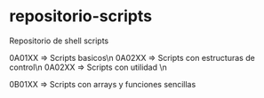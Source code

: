 # repositorio-scripts
Repositorio de shell scripts

0A01XX => Scripts basicos\n
0A02XX => Scripts con estructuras de control\n
0A02XX => Scripts con utilidad \n

0B01XX => Scripts con arrays y funciones sencillas
